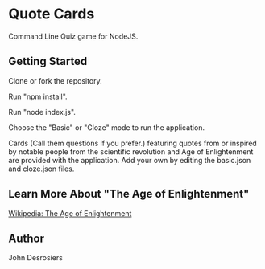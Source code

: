 # Quote Cards
Command Line Quiz game for NodeJS.

## Getting Started
Clone or fork the repository.

Run "npm install".

Run "node index.js".

Choose the "Basic" or "Cloze" mode to run the application.

Cards (Call them questions if you prefer.) featuring quotes from or inspired by notable people from the scientific revolution and Age of Enlightenment are provided with the application. Add your own by editing the basic.json and cloze.json files.

## Learn More About "The Age of Enlightenment"
[Wikipedia: The Age of Enlightenment](https://en.wikipedia.org/wiki/Age_of_Enlightenment)

## Author
John Desrosiers